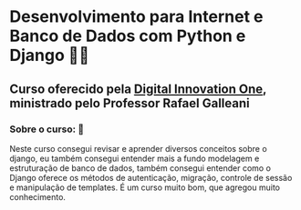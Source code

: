# Desenvolvimento para Internet e Banco de Dados com Python e Django :mage_man:

## Curso oferecido pela [Digital Innovation One](https://web.digitalinnovation.one), ministrado pelo Professor Rafael Galleani

### Sobre o curso: :rocket:
Neste curso consegui revisar e aprender diversos conceitos sobre o django, eu também consegui entender mais a fundo modelagem e estruturação de banco de dados, também consegui entender como o Django oferece os métodos de autenticação, migração, controle de sessão e manipulação de templates. É um curso muito bom, que agregou muito conhecimento.

